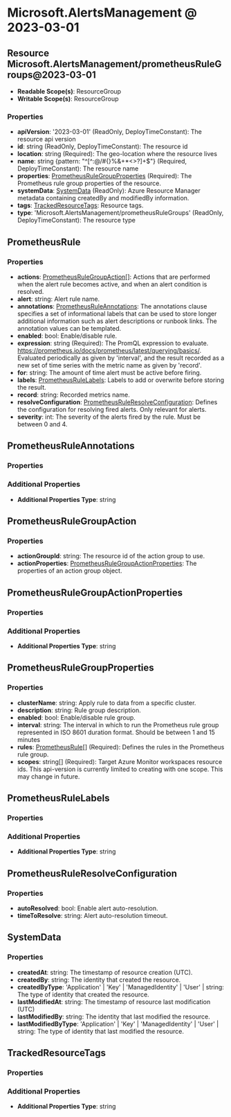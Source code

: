 # Microsoft.AlertsManagement @ 2023-03-01

## Resource Microsoft.AlertsManagement/prometheusRuleGroups@2023-03-01
* **Readable Scope(s)**: ResourceGroup
* **Writable Scope(s)**: ResourceGroup
### Properties
* **apiVersion**: '2023-03-01' (ReadOnly, DeployTimeConstant): The resource api version
* **id**: string (ReadOnly, DeployTimeConstant): The resource id
* **location**: string (Required): The geo-location where the resource lives
* **name**: string {pattern: "^[^:@/#{}%&+*<>?]+$"} (Required, DeployTimeConstant): The resource name
* **properties**: [PrometheusRuleGroupProperties](#prometheusrulegroupproperties) (Required): The Prometheus rule group properties of the resource.
* **systemData**: [SystemData](#systemdata) (ReadOnly): Azure Resource Manager metadata containing createdBy and modifiedBy information.
* **tags**: [TrackedResourceTags](#trackedresourcetags): Resource tags.
* **type**: 'Microsoft.AlertsManagement/prometheusRuleGroups' (ReadOnly, DeployTimeConstant): The resource type

## PrometheusRule
### Properties
* **actions**: [PrometheusRuleGroupAction](#prometheusrulegroupaction)[]: Actions that are performed when the alert rule becomes active, and when an alert condition is resolved.
* **alert**: string: Alert rule name.
* **annotations**: [PrometheusRuleAnnotations](#prometheusruleannotations): The annotations clause specifies a set of informational labels that can be used to store longer additional information such as alert descriptions or runbook links. The annotation values can be templated.
* **enabled**: bool: Enable/disable rule.
* **expression**: string (Required): The PromQL expression to evaluate. https://prometheus.io/docs/prometheus/latest/querying/basics/. Evaluated periodically as given by 'interval', and the result recorded as a new set of time series with the metric name as given by 'record'.
* **for**: string: The amount of time alert must be active before firing.
* **labels**: [PrometheusRuleLabels](#prometheusrulelabels): Labels to add or overwrite before storing the result.
* **record**: string: Recorded metrics name.
* **resolveConfiguration**: [PrometheusRuleResolveConfiguration](#prometheusruleresolveconfiguration): Defines the configuration for resolving fired alerts. Only relevant for alerts.
* **severity**: int: The severity of the alerts fired by the rule. Must be between 0 and 4.

## PrometheusRuleAnnotations
### Properties
### Additional Properties
* **Additional Properties Type**: string

## PrometheusRuleGroupAction
### Properties
* **actionGroupId**: string: The resource id of the action group to use.
* **actionProperties**: [PrometheusRuleGroupActionProperties](#prometheusrulegroupactionproperties): The properties of an action group object.

## PrometheusRuleGroupActionProperties
### Properties
### Additional Properties
* **Additional Properties Type**: string

## PrometheusRuleGroupProperties
### Properties
* **clusterName**: string: Apply rule to data from a specific cluster.
* **description**: string: Rule group description.
* **enabled**: bool: Enable/disable rule group.
* **interval**: string: The interval in which to run the Prometheus rule group represented in ISO 8601 duration format. Should be between 1 and 15 minutes
* **rules**: [PrometheusRule](#prometheusrule)[] (Required): Defines the rules in the Prometheus rule group.
* **scopes**: string[] (Required): Target Azure Monitor workspaces resource ids. This api-version is currently limited to creating with one scope. This may change in future.

## PrometheusRuleLabels
### Properties
### Additional Properties
* **Additional Properties Type**: string

## PrometheusRuleResolveConfiguration
### Properties
* **autoResolved**: bool: Enable alert auto-resolution.
* **timeToResolve**: string: Alert auto-resolution timeout.

## SystemData
### Properties
* **createdAt**: string: The timestamp of resource creation (UTC).
* **createdBy**: string: The identity that created the resource.
* **createdByType**: 'Application' | 'Key' | 'ManagedIdentity' | 'User' | string: The type of identity that created the resource.
* **lastModifiedAt**: string: The timestamp of resource last modification (UTC)
* **lastModifiedBy**: string: The identity that last modified the resource.
* **lastModifiedByType**: 'Application' | 'Key' | 'ManagedIdentity' | 'User' | string: The type of identity that last modified the resource.

## TrackedResourceTags
### Properties
### Additional Properties
* **Additional Properties Type**: string

